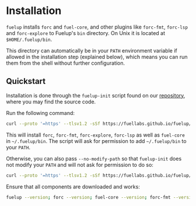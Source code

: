 # Installation

`fuelup` installs `forc` and `fuel-core`, and other plugins like
`forc-fmt`, `forc-lsp` and `forc-explore` to Fuelup's `bin` directory.
On Unix it is located at `$HOME/.fuelup/bin`.

This directory can automatically be in your `PATH` environment variable if
allowed in the installation step (explained below), which means you can run them from the shell without further configuration.

## Quickstart

Installation is done through the `fuelup-init` script found on our [repository], where you may find the source code.

Run the following command:

```sh
curl --proto '=https' --tlsv1.2 -sSf https://fuellabs.github.io/fuelup/fuelup-init.sh | sh
```

This will install `forc`, `forc-fmt`, `forc-explore`, `forc-lsp` as well as `fuel-core` in `~/.fuelup/bin`. The script will ask for permission to add `~/.fuelup/bin` to your `PATH`.

Otherwise, you can also pass `--no-modify-path` so that `fuelup-init` does not modify your `PATH` and will not ask for permission to do so:

```sh
curl --proto '=https' --tlsv1.2 -sSf https://fuellabs.github.io/fuelup/fuelup-init.sh | sh -s -- --no-modify-path
```

Ensure that all components are downloaded and works:

```sh
fuelup --version; forc --version; fuel-core --version; forc-fmt --version; forc-lsp --version; forc-explore --version
```

[repository]: https://github.com/FuelLabs/fuelup
